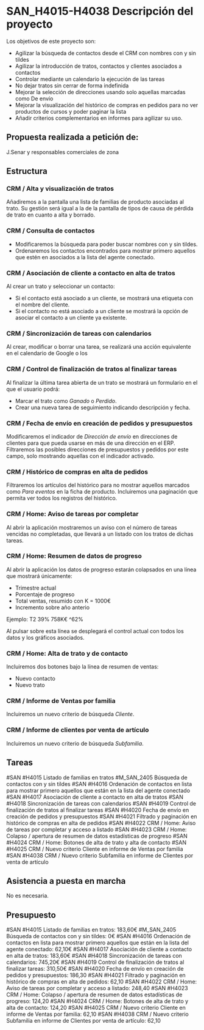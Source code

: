 # SAN_H4015-H4038 Descripción del proyecto

Los objetivos de este proyecto son:
+ Agilizar la búsqueda de contactos desde el CRM con nombres con y sin tildes
+ Agilizar la introducción de tratos, contactos y clientes asociados a contactos
+ Controlar mediante un calendario la ejecución de las tareas
+ No dejar tratos sin cerrar de forma indefinida
+ Mejorar la selección de direcciones usando solo aquellas marcadas como De envío
+ Mejorar la visualización del histórico de compras en pedidos para no ver productos de cursos y poder paginar la lista
+ Añadir criterios complementarios en informes para agilizar su uso.

## Propuesta realizada a petición de:
J.Senar y responsables comerciales de zona

## Estructura

### CRM / Alta y visualización de tratos
Añadiremos a la pantalla una lista de familias de producto asociadas al trato. Su gestión será igual a la de la pantalla de tipos de causa de pérdida de trato en cuanto a alta y borrado.

### CRM / Consulta de contactos
+ Modificaremos la búsqueda para poder buscar nombres con y sin tildes.
+ Ordenaremos los contactos encontrados para mostrar primero aquellos que estén en asociados a la lista del agente conectado.

### CRM / Asociación de cliente a contacto en alta de tratos
Al crear un trato y seleccionar un contacto:
+ Si el contacto está asociado a un cliente, se mostrará una etiqueta con el nombre del cliente.
+ Si el contacto no está asociado a un cliente se mostrará la opción de asociar el contacto a un cliente ya existente.

### CRM / Sincronización de tareas con calendarios
Al crear, modificar o borrar una tarea, se realizará una acción equivalente en el calendario de Google o Ios

### CRM / Control de finalización de tratos al finalizar tareas
Al finalizar la última tarea abierta de un trato se mostrará un formulario en el que el usuario podrá:
+ Marcar el trato como _Ganado_ o _Perdido_.
+ Crear una nueva tarea de seguimiento indicando descripción y fecha.

### CRM / Fecha de envío en creación de pedidos y presupuestos
Modificaremos el indicador de _Dirección de envío_ en direcciones de clientes para que pueda usarse en más de una dirección en el ERP.
Filtraremos las posibles direcciones de presupuestos y pedidos por este campo, solo mostrando aquellas con el indicador activado.

### CRM / Histórico de compras en alta de pedidos
Filtraremos los artículos del histórico para no mostrar aquellos marcados como _Para eventos_ en la ficha de producto.
Incluiremos una paginación que permita ver todos los registros del histórico.

### CRM / Home: Aviso de tareas por completar
Al abrir la aplicación mostraremos un aviso con el número de tareas vencidas no completadas, que llevará a un listado con los tratos de dichas tareas.

### CRM / Home: Resumen de datos de progreso
Al abrir la aplicación los datos de progreso estarán colapsados en una línea que mostrará únicamente:
+ Trimestre actual
+ Porcentaje de progreso
+ Total ventas, resumido con K = 1000€
+ Incremento sobre año anterio

Ejemplo:
    T2 39% 758K€ ^62%

Al pulsar sobre esta línea se desplegará el control actual con todos los datos y los gráficos asociados.

### CRM / Home: Alta de trato y de contacto
Incluiremos dos botones bajo la línea de resumen de ventas:
+ Nuevo contacto
+ Nuevo trato

### CRM / Informe de Ventas por familia
Incluiremos un nuevo criterio de búsqueda _Cliente_.

### CRM / Informe de clientes por venta de artículo
Incluiremos un nuevo criterio de búsqueda _Subfamilia_.

## Tareas
#SAN #H4015 Listado de familias en tratos
#M_SAN_2405 Búsqueda de contactos con y sin tildes
#SAN #H4016 Ordenación de contactos en lista para mostrar primero aquellos que están en la lista del agente conectado
#SAN #H4017 Asociación de cliente a contacto en alta de tratos
#SAN #H4018 Sincronización de tareas con calendarios
#SAN #H4019 Control de finalización de tratos al finalizar tareas
#SAN #H4020 Fecha de envío en creación de pedidos y presupuestos
#SAN #H4021 Filtrado y paginación en histórico de compras en alta de pedidos
#SAN #H4022 CRM / Home: Aviso de tareas por completar y acceso a listado
#SAN #H4023 CRM / Home: Colapso / apertura de resumen de datos estadísticas de progreso 
#SAN #H4024 CRM / Home: Botones de alta de trato y alta de contacto
#SAN #H4025 CRM / Nuevo criterio Cliente en informe de Ventas por familia
#SAN #H4038 CRM / Nuevo criterio Subfamilia en informe de Clientes por venta de artículo


## Asistencia a puesta en marcha
No es necesaria.

## Presupuesto
#SAN #H4015 Listado de familias en tratos: 183,60€
#M_SAN_2405 Búsqueda de contactos con y sin tildes: 0€
#SAN #H4016 Ordenación de contactos en lista para mostrar primero aquellos que están en la lista del agente conectado: 62,10€
#SAN #H4017 Asociación de cliente a contacto en alta de tratos: 183,60€
#SAN #H4018 Sincronización de tareas con calendarios: 745,20€
#SAN #H4019 Control de finalización de tratos al finalizar tareas: 310,50€
#SAN #H4020 Fecha de envío en creación de pedidos y presupuestos: 186,30
#SAN #H4021 Filtrado y paginación en histórico de compras en alta de pedidos: 62,10
#SAN #H4022 CRM / Home: Aviso de tareas por completar y acceso a listado: 248,40
#SAN #H4023 CRM / Home: Colapso / apertura de resumen de datos estadísticas de progreso: 124,20
#SAN #H4024 CRM / Home: Botones de alta de trato y alta de contacto: 124,20
#SAN #H4025 CRM / Nuevo criterio Cliente en informe de Ventas por familia: 62,10
#SAN #H4038 CRM / Nuevo criterio Subfamilia en informe de Clientes por venta de artículo: 62,10